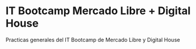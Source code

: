 # IT Bootcamp Mercado Libre + Digital House

Practicas generales del IT Bootcamp de Mercado Libre y Digital House

